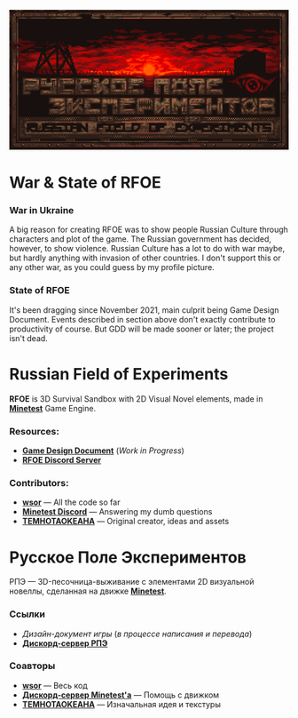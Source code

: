 
![Logo](/github/logo.png)

# War & State of RFOE
### War in Ukraine
A big reason for creating RFOE was to show people Russian Culture through characters and plot of the game. The Russian government has decided, however, to show violence. Russian Culture has a lot to do with war maybe, but hardly anything with invasion of other countries. I don't support this or any other war, as you could guess by my profile picture. 
### State of RFOE
It's been dragging since November 2021, main culprit being Game Design Document. Events described in section above don't exactly contribute to productivity of course. But GDD will be made sooner or later; the project isn't dead. 


# Russian Field of Experiments
**RFOE** is 3D Survival Sandbox with 2D Visual Novel elements, made in [**Minetest**](https://github.com/minetest/minetest) Game Engine.<br>
### Resources:
- [**Game Design Document**](https://temhotaokeaha.github.io/rfoegdd.html) (*Work in Progress*)
- [**RFOE Discord Server**](https://discord.gg/mbj2mAD2rb)
### Contributors:
- [**wsor**](https://github.com/wsor4035) — All the code so far
- [**Minetest Discord**](https://discord.com/invite/Minetest) — Answering my dumb questions
- [**TEMHOTAOKEAHA**](https://github.com/wsor4035) — Original creator, ideas and assets


# Русское Поле Экспериментов
РПЭ — 3D-песочница-выживание с элементами 2D визуальной новеллы, сделанная на движке [**Minetest**](https://github.com/minetest/minetest).
### Ссылки
- *Дизайн-документ игры* (*в процессе написания и перевода*)
- [**Дискорд-сервер РПЭ**](https://discord.gg/mbj2mAD2rb)
### Соавторы
- [**wsor**](https://github.com/wsor4035) — Весь код
- [**Дискорд-сервер Minetest'а**](https://discord.com/invite/Minetest) — Помощь с движком
- [**TEMHOTAOKEAHA**](https://github.com/wsor4035) — Изначальная идея и текстуры
